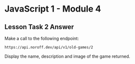 # JavaScript 1 - Module 4

## Lesson Task 2 Answer

Make a call to the following endpoint:

```
https://api.noroff.dev/api/v1/old-games/2
```

Display the name, description and image of the game returned.
